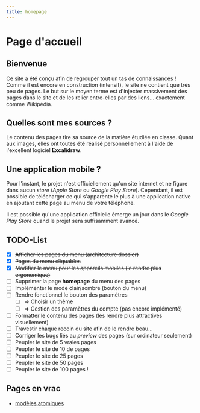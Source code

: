 ```yaml
---
title: homepage
---
```


# Page d'accueil
## Bienvenue
Ce site a été conçu afin de regrouper tout un tas de connaissances ! Comme il est encore en construction (intensif), le site ne contient que très peu de pages. Le but sur le moyen terme est d'injecter massivement des pages dans le site et de les relier entre-elles par des liens... exactement comme Wikipédia.

## Quelles sont mes sources ?
Le contenu des pages tire sa source de la matière étudiée en classe. Quant aux images, elles ont toutes été réalisé personnellement à l'aide de l'excellent logiciel **Excalidraw**.

## Une application mobile ?
Pour l'instant, le projet n'est officiellement qu'un site internet et ne figure dans aucun *store* (*Apple Store* ou *Google Play Store*). Cependant, il est possible de télécharger ce qui s'apparente le plus à une application native en ajoutant cette page au menu de votre téléphone.

Il est possible qu'une application officielle émerge un jour dans le *Google Play Store* quand le projet sera suffisamment avancé.

## TODO-List
- [x] ~~Afficher les pages du menu (architecture dossier)~~
- [x] ~~Pages du menu cliquables~~
- [x] ~~Modifier le menu pour les appareils mobiles (le rendre plus ergonomique)~~
- [ ] Supprimer la page **homepage** du menu des pages
- [ ] Implémenter le mode clair/sombre (bouton du menu)
- [ ] Rendre fonctionnel le bouton des paramètres
	- [ ] => Choisir un thème
	- [ ] => Gestion des paramètres du compte (pas encore implémenté)
- [ ] Formatter le contenu des pages (les rendre plus attractives visuellement)
- [ ] Travestir chaque recoin du site afin de le rendre beau...
- [ ] Corriger les bugs liés au *preview* des pages (sur ordinateur seulement)
- [ ] Peupler le site de 5 vraies pages
- [ ] Peupler le site de 10 de pages
- [ ] Peupler le site de 25 pages
- [ ] Peupler le site de 50 pages
- [ ] Peupler le site de 100 pages !

## Pages en vrac
- [modèles atomiques](pages/chimie/modèles%20atomiques.md)